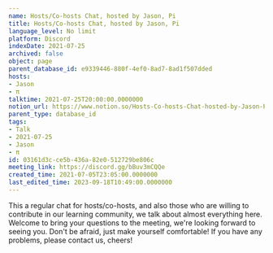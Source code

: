 ```yaml
---
name: Hosts/Co-hosts Chat, hosted by Jason, Pi
title: Hosts/Co-hosts Chat, hosted by Jason, Pi
language_level: No limit
platform: Discord
indexDate: 2021-07-25
archived: false
object: page
parent_database_id: e9339446-880f-4ef0-8ad7-8ad1f507dded
hosts:
- Jason
- π
talktime: 2021-07-25T20:00:00.0000000
notion_url: https://www.notion.so/Hosts-Co-hosts-Chat-hosted-by-Jason-Pi-03161d3cce5b436a82e0512729be806c
parent_type: database_id
tags:
- Talk
- 2021-07-25
- Jason
- π
id: 03161d3c-ce5b-436a-82e0-512729be806c
meeting_link: https://discord.gg/bBuv3mCQQe
created_time: 2021-07-05T23:05:00.0000000
last_edited_time: 2023-09-18T10:49:00.0000000
---
```







This a regular chat for hosts/co-hosts, and also those who are willing to contribute in our learning community, we talk about almost everything here. Welcome to bring your questions to the meeting, we're looking forward to seeing you. Don't be afraid, just make yourself comfortable!
If you have any problems, please contact us, cheers!




